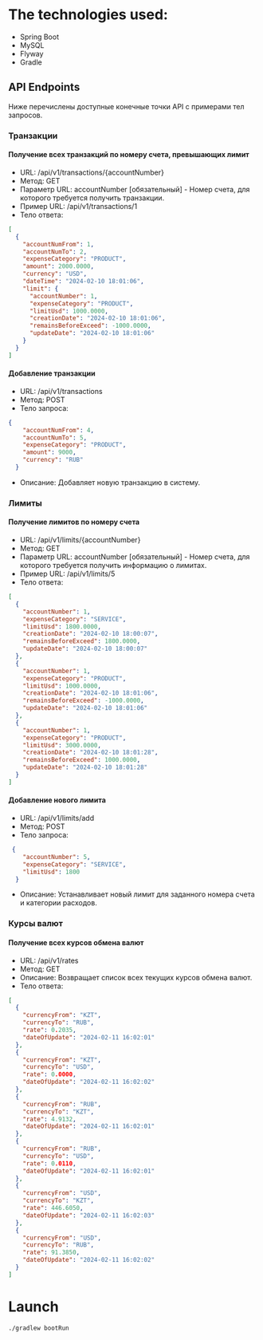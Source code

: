 # The technologies used:
* Spring Boot
* MySQL
* Flyway
* Gradle

## API Endpoints

Ниже перечислены доступные конечные точки API с примерами тел запросов.

### Транзакции

#### Получение всех транзакций по номеру счета, превышающих лимит

- URL: /api/v1/transactions/{accountNumber}
- Метод: GET
- Параметр URL: accountNumber [обязательный] - Номер счета, для которого требуется получить транзакции.
- Пример URL: /api/v1/transactions/1
- Тело ответа:
```json
[
  {
    "accountNumFrom": 1,
    "accountNumTo": 2,
    "expenseCategory": "PRODUCT",
    "amount": 2000.0000,
    "currency": "USD",
    "dateTime": "2024-02-10 18:01:06",
    "limit": {
      "accountNumber": 1,
      "expenseCategory": "PRODUCT",
      "limitUsd": 1000.0000,
      "creationDate": "2024-02-10 18:01:06",
      "remainsBeforeExceed": -1000.0000,
      "updateDate": "2024-02-10 18:01:06"
    }
  }
]
```

#### Добавление транзакции

- URL: /api/v1/transactions
- Метод: POST
- Тело запроса: 
```json
{
    "accountNumFrom": 4,
    "accountNumTo": 5,
    "expenseCategory": "PRODUCT",
    "amount": 9000,
    "currency": "RUB"
  }
```
- Описание: Добавляет новую транзакцию в систему.

### Лимиты

#### Получение лимитов по номеру счета

- URL: /api/v1/limits/{accountNumber}
- Метод: GET
- Параметр URL: accountNumber [обязательный] - Номер счета, для которого требуется получить информацию о лимитах.
- Пример URL: /api/v1/limits/5
- Тело ответа:
```json
[
  {
    "accountNumber": 1,
    "expenseCategory": "SERVICE",
    "limitUsd": 1800.0000,
    "creationDate": "2024-02-10 18:00:07",
    "remainsBeforeExceed": 1800.0000,
    "updateDate": "2024-02-10 18:00:07"
  },
  {
    "accountNumber": 1,
    "expenseCategory": "PRODUCT",
    "limitUsd": 1000.0000,
    "creationDate": "2024-02-10 18:01:06",
    "remainsBeforeExceed": -1000.0000,
    "updateDate": "2024-02-10 18:01:06"
  },
  {
    "accountNumber": 1,
    "expenseCategory": "PRODUCT",
    "limitUsd": 3000.0000,
    "creationDate": "2024-02-10 18:01:28",
    "remainsBeforeExceed": 1000.0000,
    "updateDate": "2024-02-10 18:01:28"
  }
]
```

#### Добавление нового лимита

- URL: /api/v1/limits/add
- Метод: POST
- Тело запроса:
```json
 {
    "accountNumber": 5,
    "expenseCategory": "SERVICE",
    "limitUsd": 1800
  }
```

- Описание: Устанавливает новый лимит для заданного номера счета и категории расходов.

### Курсы валют

#### Получение всех курсов обмена валют

- URL: /api/v1/rates
- Метод: GET
- Описание: Возвращает список всех текущих курсов обмена валют.
- Тело ответа:
```json
[
  {
    "currencyFrom": "KZT",
    "currencyTo": "RUB",
    "rate": 0.2035,
    "dateOfUpdate": "2024-02-11 16:02:01"
  },
  {
    "currencyFrom": "KZT",
    "currencyTo": "USD",
    "rate": 0.0000,
    "dateOfUpdate": "2024-02-11 16:02:02"
  },
  {
    "currencyFrom": "RUB",
    "currencyTo": "KZT",
    "rate": 4.9132,
    "dateOfUpdate": "2024-02-11 16:02:01"
  },
  {
    "currencyFrom": "RUB",
    "currencyTo": "USD",
    "rate": 0.0110,
    "dateOfUpdate": "2024-02-11 16:02:01"
  },
  {
    "currencyFrom": "USD",
    "currencyTo": "KZT",
    "rate": 446.6050,
    "dateOfUpdate": "2024-02-11 16:02:03"
  },
  {
    "currencyFrom": "USD",
    "currencyTo": "RUB",
    "rate": 91.3850,
    "dateOfUpdate": "2024-02-11 16:02:02"
  }
]
```


# Launch

```bash
./gradlew bootRun
```
  
